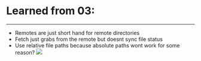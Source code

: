 
# Learned from 03:
---
- Remotes are just short hand for remote directories
- Fetch just grabs from the remote but doesnt sync file status
- Use relative file paths because absolute paths wont work for some reason?
    ![](https://encrypted-tbn0.gstatic.com/images?q=tbn:ANd9GcT5wpGR32-QTFQ6R5R0WGe6uDSQT5qahTWVEw&usqp=CAU)

